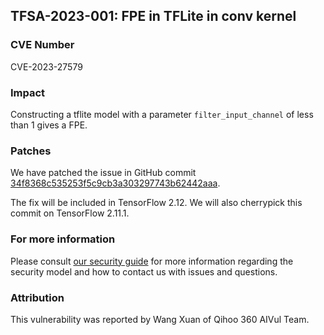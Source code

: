 ## TFSA-2023-001: FPE in TFLite in conv kernel

### CVE Number
CVE-2023-27579

### Impact
Constructing a tflite model with a parameter `filter_input_channel` of less than 1 gives a FPE.


### Patches
We have patched the issue in GitHub commit [34f8368c535253f5c9cb3a303297743b62442aaa](https://github.com/tensorflow/tensorflow/commit/34f8368c535253f5c9cb3a303297743b62442aaa).

The fix will be included in TensorFlow 2.12. We will also cherrypick this commit on TensorFlow 2.11.1.


### For more information
Please consult [our security guide](https://github.com/tensorflow/tensorflow/blob/master/SECURITY.md) for more information regarding the security model and how to contact us with issues and questions.

### Attribution
This vulnerability was reported by Wang Xuan of Qihoo 360 AIVul Team.
